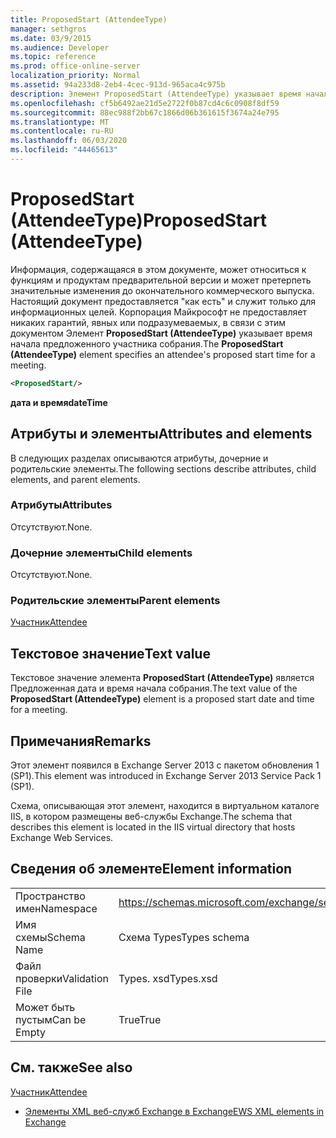 ```yaml
---
title: ProposedStart (AttendeeType)
manager: sethgros
ms.date: 03/9/2015
ms.audience: Developer
ms.topic: reference
ms.prod: office-online-server
localization_priority: Normal
ms.assetid: 94a233d8-2eb4-4cec-913d-965aca4c975b
description: Элемент ProposedStart (AttendeeType) указывает время начала предложенного участника собрания.
ms.openlocfilehash: cf5b6492ae21d5e2722f0b87cd4c6c0908f8df59
ms.sourcegitcommit: 88ec988f2bb67c1866d06b361615f3674a24e795
ms.translationtype: MT
ms.contentlocale: ru-RU
ms.lasthandoff: 06/03/2020
ms.locfileid: "44465613"
---
```

# <a name="proposedstart-attendeetype"></a><span data-ttu-id="84d47-103">ProposedStart (AttendeeType)</span><span class="sxs-lookup"><span data-stu-id="84d47-103">ProposedStart (AttendeeType)</span></span>

<span data-ttu-id="84d47-104">Информация, содержащаяся в этом документе, может относиться к функциям и продуктам предварительной версии и может претерпеть значительные изменения до окончательного коммерческого выпуска. Настоящий документ предоставляется "как есть" и служит только для информационных целей. Корпорация Майкрософт не предоставляет никаких гарантий, явных или подразумеваемых, в связи с этим документом Элемент **ProposedStart (AttendeeType)** указывает время начала предложенного участника собрания.</span><span class="sxs-lookup"><span data-stu-id="84d47-104">The **ProposedStart (AttendeeType)** element specifies an attendee's proposed start time for a meeting.</span></span> 
  
```XML
<ProposedStart/>
```

 <span data-ttu-id="84d47-105">**дата и время**</span><span class="sxs-lookup"><span data-stu-id="84d47-105">**dateTime**</span></span>
## <a name="attributes-and-elements"></a><span data-ttu-id="84d47-106">Атрибуты и элементы</span><span class="sxs-lookup"><span data-stu-id="84d47-106">Attributes and elements</span></span>

<span data-ttu-id="84d47-107">В следующих разделах описываются атрибуты, дочерние и родительские элементы.</span><span class="sxs-lookup"><span data-stu-id="84d47-107">The following sections describe attributes, child elements, and parent elements.</span></span>
  
### <a name="attributes"></a><span data-ttu-id="84d47-108">Атрибуты</span><span class="sxs-lookup"><span data-stu-id="84d47-108">Attributes</span></span>

<span data-ttu-id="84d47-109">Отсутствуют.</span><span class="sxs-lookup"><span data-stu-id="84d47-109">None.</span></span>
  
### <a name="child-elements"></a><span data-ttu-id="84d47-110">Дочерние элементы</span><span class="sxs-lookup"><span data-stu-id="84d47-110">Child elements</span></span>

<span data-ttu-id="84d47-111">Отсутствуют.</span><span class="sxs-lookup"><span data-stu-id="84d47-111">None.</span></span>
  
### <a name="parent-elements"></a><span data-ttu-id="84d47-112">Родительские элементы</span><span class="sxs-lookup"><span data-stu-id="84d47-112">Parent elements</span></span>

[<span data-ttu-id="84d47-113">Участник</span><span class="sxs-lookup"><span data-stu-id="84d47-113">Attendee</span></span>](attendee.md)
  
## <a name="text-value"></a><span data-ttu-id="84d47-114">Текстовое значение</span><span class="sxs-lookup"><span data-stu-id="84d47-114">Text value</span></span>

<span data-ttu-id="84d47-115">Текстовое значение элемента **ProposedStart (AttendeeType)** является Предложенная дата и время начала собрания.</span><span class="sxs-lookup"><span data-stu-id="84d47-115">The text value of the **ProposedStart (AttendeeType)** element is a proposed start date and time for a meeting.</span></span> 
  
## <a name="remarks"></a><span data-ttu-id="84d47-116">Примечания</span><span class="sxs-lookup"><span data-stu-id="84d47-116">Remarks</span></span>

<span data-ttu-id="84d47-117">Этот элемент появился в Exchange Server 2013 с пакетом обновления 1 (SP1).</span><span class="sxs-lookup"><span data-stu-id="84d47-117">This element was introduced in Exchange Server 2013 Service Pack 1 (SP1).</span></span>
  
<span data-ttu-id="84d47-118">Схема, описывающая этот элемент, находится в виртуальном каталоге IIS, в котором размещены веб-службы Exchange.</span><span class="sxs-lookup"><span data-stu-id="84d47-118">The schema that describes this element is located in the IIS virtual directory that hosts Exchange Web Services.</span></span>
  
## <a name="element-information"></a><span data-ttu-id="84d47-119">Сведения об элементе</span><span class="sxs-lookup"><span data-stu-id="84d47-119">Element information</span></span>

|||
|:-----|:-----|
|<span data-ttu-id="84d47-120">Пространство имен</span><span class="sxs-lookup"><span data-stu-id="84d47-120">Namespace</span></span>  <br/> |https://schemas.microsoft.com/exchange/services/2006/types  <br/> |
|<span data-ttu-id="84d47-121">Имя схемы</span><span class="sxs-lookup"><span data-stu-id="84d47-121">Schema Name</span></span>  <br/> |<span data-ttu-id="84d47-122">Схема Types</span><span class="sxs-lookup"><span data-stu-id="84d47-122">Types schema</span></span>  <br/> |
|<span data-ttu-id="84d47-123">Файл проверки</span><span class="sxs-lookup"><span data-stu-id="84d47-123">Validation File</span></span>  <br/> |<span data-ttu-id="84d47-124">Types. xsd</span><span class="sxs-lookup"><span data-stu-id="84d47-124">Types.xsd</span></span>  <br/> |
|<span data-ttu-id="84d47-125">Может быть пустым</span><span class="sxs-lookup"><span data-stu-id="84d47-125">Can be Empty</span></span>  <br/> |<span data-ttu-id="84d47-126">True</span><span class="sxs-lookup"><span data-stu-id="84d47-126">True</span></span>  <br/> |
   
## <a name="see-also"></a><span data-ttu-id="84d47-127">См. также</span><span class="sxs-lookup"><span data-stu-id="84d47-127">See also</span></span>



[<span data-ttu-id="84d47-128">Участник</span><span class="sxs-lookup"><span data-stu-id="84d47-128">Attendee</span></span>](attendee.md)


- [<span data-ttu-id="84d47-129">Элементы XML веб-служб Exchange в Exchange</span><span class="sxs-lookup"><span data-stu-id="84d47-129">EWS XML elements in Exchange</span></span>](ews-xml-elements-in-exchange.md)

